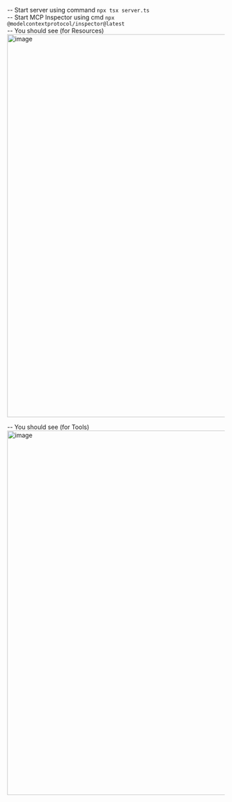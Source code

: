 -- Start server using command  `npx tsx server.ts`  
-- Start MCP Inspector using cmd `npx @modelcontextprotocol/inspector@latest`  
-- You should see (for Resources)  
<img width="1955" height="887" alt="image" src="https://github.com/user-attachments/assets/fc2b90db-fed4-4f16-9ae7-60ea96662825" />

-- You should see (for Tools)  
<img width="1164" height="844" alt="image" src="https://github.com/user-attachments/assets/f5ef8cf3-f214-436c-a7b8-3a7fa0950371" />


